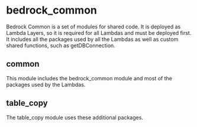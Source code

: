 # bedrock_common

Bedrock Common is a set of modules for shared code. It is deployed as Lambda Layers, so it is required for all Lambdas and must be deployed first.
It includes all the packages used by all the Lambdas as well as custom shared functions, such as getDBConnection.

## common
This module includes the bedrock_common module and most of the packages used by the Lambdas.

## table_copy
The table_copy module uses these additional packages.